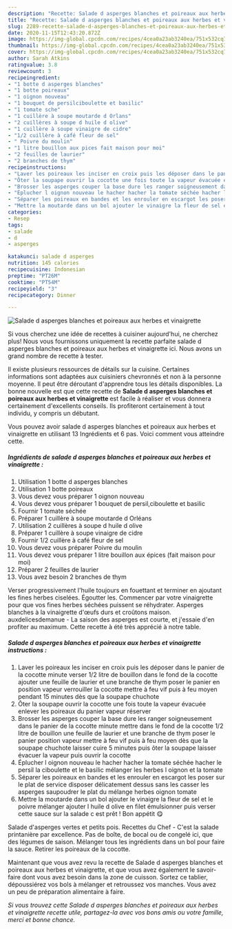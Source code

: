 ```yaml
---
description: "Recette: Salade d asperges blanches et poireaux aux herbes et vinaigrette"
title: "Recette: Salade d asperges blanches et poireaux aux herbes et vinaigrette"
slug: 2289-recette-salade-d-asperges-blanches-et-poireaux-aux-herbes-et-vinaigrette
date: 2020-11-15T12:43:20.872Z
image: https://img-global.cpcdn.com/recipes/4cea0a23ab3240ea/751x532cq70/salade-d-asperges-blanches-et-poireaux-aux-herbes-et-vinaigrette-photo-principale-de-la-recette.jpg
thumbnail: https://img-global.cpcdn.com/recipes/4cea0a23ab3240ea/751x532cq70/salade-d-asperges-blanches-et-poireaux-aux-herbes-et-vinaigrette-photo-principale-de-la-recette.jpg
cover: https://img-global.cpcdn.com/recipes/4cea0a23ab3240ea/751x532cq70/salade-d-asperges-blanches-et-poireaux-aux-herbes-et-vinaigrette-photo-principale-de-la-recette.jpg
author: Sarah Atkins
ratingvalue: 3.8
reviewcount: 3
recipeingredient:
- "1 botte d asperges blanches"
- "1 botte poireaux"
- "1 oignon nouveau"
- "1 bouquet de persilciboulette et basilic"
- "1 tomate sche"
- "1 cuillère à soupe moutarde d Orlans"
- "2 cuillères à soupe d huile d olive"
- "1 cuillère à soupe vinaigre de cidre"
- "1/2 cuillère à café fleur de sel"
- " Poivre du moulin"
- "1 litre bouillon aux pices fait maison pour moi"
- "2 feuilles de laurier"
- "2 branches de thym"
recipeinstructions:
- "Laver les poireaux les inciser en croix puis les déposer dans le panier de la cocotte minute verser 1/2 litre de bouillon dans le fond de la cocotte ajouter une feuille de laurier et une branche de thym poser le panier en position vapeur verrouiller la cocotte mettre à feu vif puis à feu moyen pendant 15 minutes dès que la soupape chuchote"
- "Ôter la soupape ouvrir la cocotte une fois toute la vapeur évacuée enlever les poireaux du panier vapeur réserver"
- "Brosser les asperges couper la base dure les ranger soigneusement dans le panier de la cocotte minute mettre dans le fond de la cocotte 1/2 litre de bouillon une feuille de laurier et une branche de thym poser le panier position vapeur mettre à feu vif puis à feu moyen dès que la soupape chuchote laisser cuire 5 minutes puis ôter la soupape laisser évacuer la vapeur puis ouvrir la cocotte"
- "Éplucher l oignon nouveau le hacher hacher la tomate séchée hacher le persil la ciboulette et le basilic mélanger les herbes l oignon et la tomate"
- "Séparer les poireaux en bandes et les enrouler en escargot les poser sur le plat de service disposer délicatement dessus sans les casser les asperges saupoudrer le plat du mélange herbes oignon tomate"
- "Mettre la moutarde dans un bol ajouter le vinaigre la fleur de sel et le poivre mélanger ajouter l huile d olive en filet émulsionner puis verser cette sauce sur la salade c est prêt ! Bon appétit 😋"
categories:
- Resep
tags:
- salade
- d
- asperges

katakunci: salade d asperges 
nutrition: 145 calories
recipecuisine: Indonesian
preptime: "PT26M"
cooktime: "PT54M"
recipeyield: "3"
recipecategory: Dinner

---
```



![Salade d asperges blanches et poireaux aux herbes et vinaigrette](https://img-global.cpcdn.com/recipes/4cea0a23ab3240ea/751x532cq70/salade-d-asperges-blanches-et-poireaux-aux-herbes-et-vinaigrette-photo-principale-de-la-recette.jpg)

Si vous cherchez une idée de recettes à cuisiner aujourd'hui, ne cherchez plus! Nous vous fournissons uniquement la recette parfaite salade d asperges blanches et poireaux aux herbes et vinaigrette ici. Nous avons un grand nombre de recette à tester.

Il existe plusieurs ressources de détails sur la cuisine. Certaines informations sont adaptées aux cuisiniers chevronnés et non à la personne moyenne. Il peut être déroutant d'apprendre tous les détails disponibles. La bonne nouvelle est que cette recette de <strong> Salade d asperges blanches et poireaux aux herbes et vinaigrette </strong> est facile à réaliser et vous donnera certainement d'excellents conseils. Ils profiteront certainement à tout individu, y compris un débutant.

<!--inarticleads1-->

Vous pouvez avoir salade d asperges blanches et poireaux aux herbes et vinaigrette en utilisant 13 Ingrédients et 6 pas. Voici comment vous atteindre cette.

##### Ingrédients de salade d asperges blanches et poireaux aux herbes et vinaigrette :

1. Utilisation 1 botte d asperges blanches
1. Utilisation 1 botte poireaux
1. Vous devez vous préparer 1 oignon nouveau
1. Vous devez vous préparer 1 bouquet de persil,ciboulette et basilic
1. Fournir 1 tomate séchée
1. Préparer 1 cuillère à soupe moutarde d Orléans
1. Utilisation 2 cuillères à soupe d huile d olive
1. Préparer 1 cuillère à soupe vinaigre de cidre
1. Fournir 1/2 cuillère à café fleur de sel
1. Vous devez vous préparer  Poivre du moulin
1. Vous devez vous préparer 1 litre bouillon aux épices (fait maison pour moi)
1. Préparer 2 feuilles de laurier
1. Vous avez besoin 2 branches de thym


Verser progressivement l&#39;huile toujours en fouettant et terminer en ajoutant les fines herbes ciselées. Égoutter les. Commencer par votre vinaigrette pour que vos fines herbes séchées puissent se réhydrater. Asperges blanches à la vinaigrette d&#39;œufs durs et croûtons maison. auxdelicesdemanue - La saison des asperges est courte, et j&#39;essaie d&#39;en profiter au maximum. Cette recette à été très apprécié à notre table. 

<!--inarticleads2-->

##### Salade d asperges blanches et poireaux aux herbes et vinaigrette instructions :

1. Laver les poireaux les inciser en croix puis les déposer dans le panier de la cocotte minute verser 1/2 litre de bouillon dans le fond de la cocotte ajouter une feuille de laurier et une branche de thym poser le panier en position vapeur verrouiller la cocotte mettre à feu vif puis à feu moyen pendant 15 minutes dès que la soupape chuchote
1. Ôter la soupape ouvrir la cocotte une fois toute la vapeur évacuée enlever les poireaux du panier vapeur réserver
1. Brosser les asperges couper la base dure les ranger soigneusement dans le panier de la cocotte minute mettre dans le fond de la cocotte 1/2 litre de bouillon une feuille de laurier et une branche de thym poser le panier position vapeur mettre à feu vif puis à feu moyen dès que la soupape chuchote laisser cuire 5 minutes puis ôter la soupape laisser évacuer la vapeur puis ouvrir la cocotte
1. Éplucher l oignon nouveau le hacher hacher la tomate séchée hacher le persil la ciboulette et le basilic mélanger les herbes l oignon et la tomate
1. Séparer les poireaux en bandes et les enrouler en escargot les poser sur le plat de service disposer délicatement dessus sans les casser les asperges saupoudrer le plat du mélange herbes oignon tomate
1. Mettre la moutarde dans un bol ajouter le vinaigre la fleur de sel et le poivre mélanger ajouter l huile d olive en filet émulsionner puis verser cette sauce sur la salade c est prêt ! Bon appétit 😋


Salade d&#39;asperges vertes et petits pois. Recettes du Chef - C&#39;est la salade printanière par excellence. Pas de boîte, de bocal ou de congelé ici, que des légumes de saison. Mélanger tous les ingrédients dans un bol pour faire la sauce. Retirer les poireaux de la cocotte. 

<!--inarticleads1-->

<p>
Maintenant que vous avez revu la recette de Salade d asperges blanches et poireaux aux herbes et vinaigrette, et que vous avez également le savoir-faire dont vous avez besoin dans la zone de cuisson. Sortez ce tablier, dépoussiérez vos bols à mélanger et retroussez vos manches. Vous avez un peu de préparation alimentaire à faire.
</p>

<p>
<i>Si vous trouvez cette Salade d asperges blanches et poireaux aux herbes et vinaigrette recette utile, partagez-la avec vos bons amis ou votre famille, merci et bonne chance.</i>
</p>
